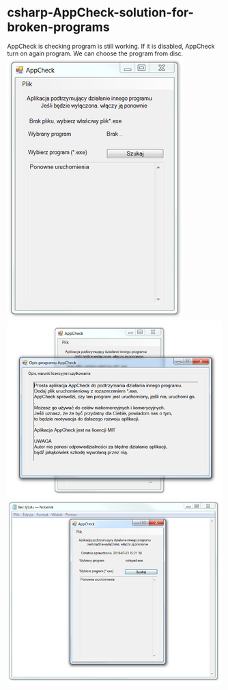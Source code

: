 # csharp-AppCheck-solution-for-broken-programs
AppCheck is checking program is still working. If it is disabled, AppCheck turn on again program. We can choose the program from disc.
![alt-text](https://github.com/edenlandpl/csharp-AppCheck-solution-for-broken-programs/blob/master/AppCheck.png)
![alt-text](https://github.com/edenlandpl/csharp-AppCheck-solution-for-broken-programs/blob/master/AppCheckMenu.png)
![alt-text](https://github.com/edenlandpl/csharp-AppCheck-solution-for-broken-programs/blob/master/AppCheckWorkingNotepad.png)
